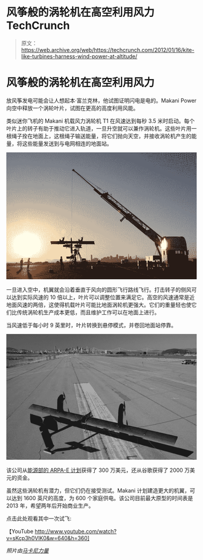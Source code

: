 # 风筝般的涡轮机在高空利用风力 TechCrunch

> 原文：<https://web.archive.org/web/https://techcrunch.com/2012/01/16/kite-like-turbines-harness-wind-power-at-altitude/>

# 风筝般的涡轮机在高空利用风力

放风筝发电可能会让人想起本·富兰克林，他试图证明闪电是电的。Makani Power 向空中释放一个涡轮叶片，试图在更高的高度利用风能。

类似迷你飞机的 Makani 机载风力涡轮机 T1 在风速达到每秒 3.5 米时启动。每个叶片上的转子有助于推动它进入轨道，一旦升空就可以兼作涡轮机。这些叶片用一根绳子拴在地面上，这根绳子输送能量，将它们抛向天空，并接收涡轮机产生的能量，将这些能量发送到与电网相连的地面站。

![](img/6dc0600cb4dc34ccbfde6093f6476bfb.png)

一旦进入空中，机翼就会沿着垂直于风向的圆形飞行路线飞行。打击转子的侧风可以达到实际风速的 10 倍以上，叶片可以调整位置来满足它。高空的风速通常是近地面风速的两倍，这使得机载叶片可能比地面涡轮机更强大。它们的重量轻也使它们比传统涡轮机生产成本更低，而且维护工作可以在地面上进行。

当风速低于每小时 9 英里时，叶片转换到悬停模式，并卷回地面站停靠。

![](img/6baf96fbadcebeb27c9728afb0c026fe.png)

该公司从[能源部的 ARPA-E 计划](https://web.archive.org/web/20221207191311/http://arpa-e.energy.gov/ProgramsProjects/OtherProjects/RenewablePower/AirborneWindTurbine.aspx)获得了 300 万美元，还从谷歌获得了 2000 万美元的资金。

虽然这些涡轮机有潜力，但它们仍在接受测试。Makani 计划建造更大的机翼，可以达到 1600 英尺的高度，为 600 个家庭供电。该公司目前最大原型的时间表是 2013 年，希望两年后开始商业生产。

点击此处观看其中一次试飞:

【YouTube http://www.youtube.com/watch?v=sKcp3h0VlK0&w=640&h=360]

*照片由[马卡尼力量](www.makanipower.com)*